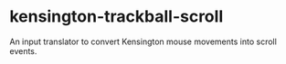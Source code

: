 # kensington-trackball-scroll

An input translator to convert Kensington mouse movements into scroll events.
